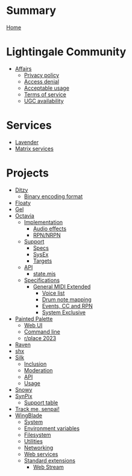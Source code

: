 # Summary

[Home](README.md)

# Lightingale Community
- [Affairs]()
  - [Privacy policy](ltgc/privacy-policy.md)
  - [Access denial](ltgc/access-denial.md)
  - [Acceptable usage](ltgc/aup.md)
  - [Terms of service](ltgc/tos.md)
  - [UGC availability](ltgc/nougc.md)

# Services
- [Lavender](lavender/README.md)
- [Matrix services](matrix/README.md)

# Projects
- [Ditzy](ditzy/README.md)
  - [Binary encoding format](ditzy/binfmt.md)
- [Floaty](floaty/README.md)
- [Gel](gel/README.md)
- [Octavia](octavia/README.md)
  - [Implementation]()
    - [Audio effects](octavia/impl/efx.md)
    - [RPN/NRPN](octavia/impl/pn.md)
  - [Support]()
    - [Specs](octavia/support/implementation.md)
    - [SysEx](octavia/support/sysex.md)
    - [Targets](octavia/support/target.md)
  - [API]()
    - [state.mjs](octavia/state/README.md)
  - [Specifications]()
    - [General MIDI Extended](octavia/spec/gme/README.md)
      - [Voice list](octavia/spec/gme/voice.md)
      - [Drum note mapping](octavia/spec/gme/drum.md)
      - [Events, CC and RPN](octavia/spec/gme/ch.md)
      - [System Exclusive](octavia/spec/gme/sysex.md)
- [Painted Palette](painted/README.md)
  - [Web UI](painted/web.md)
  - [Command line](painted/cli.md)
  - [r/place 2023](painted/rplace2023.md)
- [Raven](raven/README.md)
- [shx](shx/README.md)
- [Silk](silk/README.md)
  - [Inclusion](silk/include.md)
  - [Moderation](silk/mod.md)
  - [API](silk/api.md)
  - [Usage](silk/use.md)
- [Snowy](snowy/README.md)
- [SynPix](synpix/README.md)
  - [Support table](synpix/support.md)
- [Track me, senpai!](track-me/README.md)
- [WingBlade](wingblade/README.md)
  - [System](wingblade/system.md)
  - [Environment variables](wingblade/env.md)
  - [Filesystem](wingblade/file.md)
  - [Utilities](wingblade/util.md)
  - [Networking](wingblade/net.md)
  - [Web services](wingblade/web.md)
  - [Standard extensions]()
    - [Web Stream](wingblade/std/stream.md)